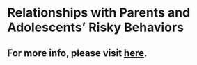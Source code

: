 # Relationships with Parents and Adolescents’ Risky Behaviors
## For more info, please visit [here](http://datascienceandyou.tumblr.com/).
